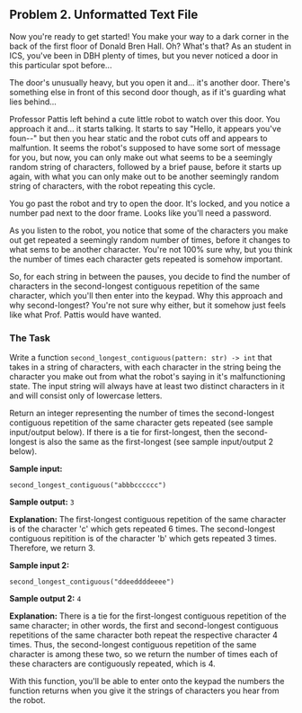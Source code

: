 ## Problem 2. Unformatted Text File

Now you're ready to get started! You make your way to a dark corner in the back of the first floor of Donald Bren Hall. 
Oh? What's that? As an student in ICS, you've been in DBH plenty of times, but you never noticed a door in this 
particular spot before...

The door's unusually heavy, but you open it and... it's another door. There's something else in front of this second door
though, as if it's guarding what lies behind...

Professor Pattis left behind a cute little robot to watch over this door. You approach it and... it starts talking. 
It starts to say "Hello, it appears you've foun--" but then you hear static and the robot cuts off and appears to malfuntion.
It seems the robot's supposed to have some sort of message for you, but now, you can only make out what seems to be a seemingly 
random string of characters, followed by a brief pause, before it starts up again, with what you can only make out to be another
seemingly random string of characters, with the robot repeating this cycle.

You go past the robot and try to open the door. It's locked, and you notice a number pad next to the door frame. Looks like
you'll need a password.

As you listen to the robot, you notice that some of the characters you make out get repeated a seemingly random number 
of times, before it changes to what sems to be another character. You're not 100% sure why, but you think the number 
of times each character gets repeated is somehow important.

So, for each string in between the pauses, you decide to find the number of characters in the second-longest contiguous 
repetition of the same character, which you'll then enter into the keypad. Why this approach and why second-longest? 
You're not sure why either, but it somehow just feels like what Prof. Pattis would have wanted.


### The Task

Write a function `second_longest_contiguous(pattern: str) -> int` that takes in a string of characters, with each character
in the string being the character you make out from what the robot's saying in it's malfunctioning state. The input string 
will always have at least two distinct characters in it and will consist only of lowercase letters.

Return an integer representing the number of times the second-longest contiguous repetition of the same character gets 
repeated (see sample input/output below). If there is a tie for first-longest, then the second-longest is also the 
same as the first-longest (see sample input/output 2 below).

**Sample input:**
```
second_longest_contiguous("abbbcccccc")
```
**Sample output:** `3`

**Explanation:** The first-longest contiguous repetition of the same character is of the character 'c' which gets repeated 6 times. The second-longest contiguous repitition is of the character 'b' which gets repeated 3 times. Therefore, we return 3.

**Sample input 2:**
```
second_longest_contiguous("ddeeddddeeee")
```

**Sample output 2:** `4`

**Explanation:** There is a tie for the first-longest contiguous repetition of the same character; in other words, the
first and second-longest contiguous repetitions of the same character both repeat the respective character 4 times.
Thus, the second-longest contiguous repetition of the same character is among these two, so we return the number of
times each of these characters are contiguously repeated, which is 4.


With this function, you'll be able to enter onto the keypad the numbers the function returns when you give it the strings
of characters you hear from the robot.
